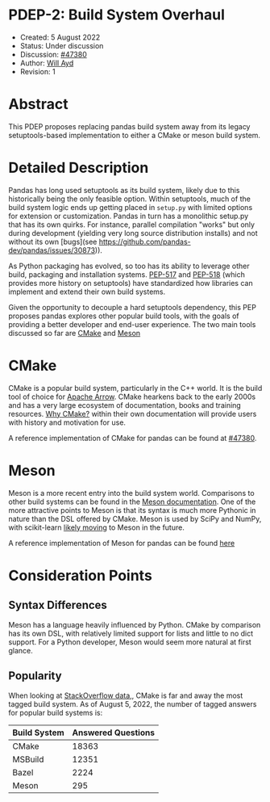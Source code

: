 # PDEP-2: Build System Overhaul


- Created: 5 August 2022
- Status: Under discussion
- Discussion: [#47380](https://github.com/pandas-dev/pandas/pull/47380)
- Author: [Will Ayd](https://github.com/willayd)
- Revision: 1

# Abstract

This PDEP proposes replacing pandas build system away from its legacy setuptools-based implementation to either a CMake or meson build system.

# Detailed Description

Pandas has long used setuptools as its build system, likely due to this historically being the only feasible option. Within setuptools, much of the build system logic ends up getting placed in ``setup.py`` with limited options for extension or customization. Pandas in turn has a monolithic setup.py that has its own quirks. For instance, parallel compilation "works" but only during development (yielding very long source distribution installs) and not without its own [bugs](see https://github.com/pandas-dev/pandas/issues/30873)).

As Python packaging has evolved, so too has its ability to leverage other build, packaging and installation systems. [PEP-517](https://peps.python.org/pep-0517/) and [PEP-518](https://peps.python.org/pep-0518/) (which provides more history on setuptools) have standardized how libraries can implement and extend their own build systems.

Given the opportunity to decouple a hard setuptools dependency, this PEP proposes pandas explores other popular build tools, with the goals of providing a better developer and end-user experience. The two main tools discussed so far are [CMake](https://cmake.org/) and [Meson](https://mesonbuild.com/Python-module.html)

# CMake

CMake is a popular build system, particularly in the C++ world. It is the build tool of choice for [Apache Arrow](https://arrow.apache.org/). CMake hearkens back to the early 2000s and has a very large ecosystem of documentation, books and training resources. [Why CMake?](https://cmake.org/cmake/help/book/mastering-cmake/chapter/Why%20CMake.html) within their own documentation will provide users with history and motivation for use.

A reference implementation of CMake for pandas can be found at [#47380](https://github.com/pandas-dev/pandas/pull/47380).

# Meson

Meson is a more recent entry into the build system world. Comparisons to other build systems can be found in the [Meson documentation](https://mesonbuild.com/Comparisons.html). One of the more attractive points to Meson is that its syntax is much more Pythonic in nature than the DSL offered by CMake. Meson is used by SciPy and NumPy, with scikit-learn [likely moving](https://github.com/pandas-dev/pandas/pull/47380#issuecomment-1162817318) to Meson in the future.

A reference implementation of Meson for pandas can be found [here](https://github.com/lithomas1/pandas/pull/19)

# Consideration Points

## Syntax Differences

Meson has a language heavily influenced by Python. CMake by comparison has its own DSL, with relatively limited support for lists and little to no dict support. For a Python developer, Meson would seem more natural at first glance.

## Popularity

When looking at [StackOverflow data,](https://data.stackexchange.com/stackoverflow/query/1280378/number-of-stackoverflow-quesions-total-and-answered-on-bazel-cmake-meson-and), CMake is far and away the most tagged build system. As of August 5, 2022, the number of tagged answers for popular build systems is:

|Build System|Answered Questions|
|---|---|
|CMake|18363|
|MSBuild|12351|
|Bazel|2224|
|Meson|295|
